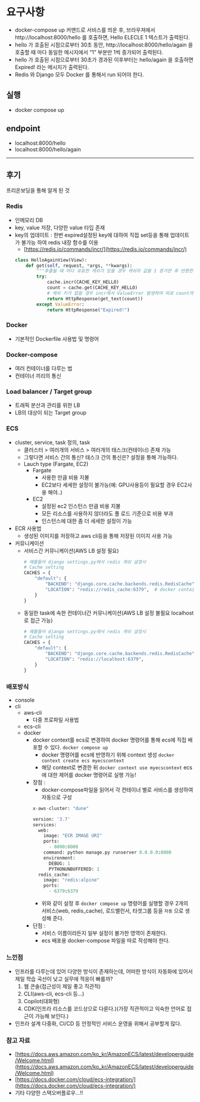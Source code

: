 # 요구사항

- docker-compose up 커맨드로 서비스를 띄운 후, 브라우져에서 http://localhost:8000/hello 를 호출하면, Hello ELECLE 1 텍스트가 출력된다.
- hello 가 호출된 시점으로부터 30초 동안, http://localhost:8000/hello/again 을 호출할 때 마다 동일한 메시지에서 “1” 부분만 1씩 증가되어 출력된다.
- hello 가 호출된 시점으로부터 30초가 경과된 이후부터는 hello/again 을 호출하면 Expired! 라는 메시지가 출력된다.
- Redis 와 Django 모두 Docker 를 통해서 run 되어야 한다.

## 실행

- docker compose up

## endpoint

- localhost:8000/hello
- localhost:8000/hello/again

---

## 후기

프리온보딩을 통해 알게 된 것

### Redis

- 인메모리 DB
- key, value 저장, 다양한 value 타입 존재
- key의 업데이트 : 한번 expired설정된 key에 대하여 직접 set등을 통해 업데이트가 불가능 하여 redis 내장 함수를 이용
  - [https://redis.io/commands/incr/](https://redis.io/commands/incr/)
  ```python
  class HelloAgainView(View):
      def get(self, request, *args, **kwargs):
          """후촐될 때 마다 유효한 캐쉬가 있을 경우 캐쉬의 값을 1 증가한 후 반환한다."""
          try:
              cache.incr(CACHE_KEY_HELLO)
              count = cache.get(CACHE_KEY_HELLO)
              # 캐쉬 키가 없을 경우 incr에서 ValueError 발생하여 따로 count의 유효성을 확인하지 않음
              return HttpResponse(get_text(count))
          except ValueError:
              return HttpResponse("Expired!")
  ```

### Docker

- 기본적인 Dockerfile 사용법 및 명령어

### Docker-compose

- 여러 컨테이너를 다루는 법
- 컨테이너 끼리의 통신

### Load balancer / Target group

- 트래픽 분산과 관리를 위한 LB
- LB의 대상이 되는 Target group

### ECS

- cluster, service, task 정의, task
  - 클러스터 > 여러개의 서비스 > 여러개의 태스크(컨테이너) 존재 가능
  - 그렇다면 서비스 간의 통신? 태스크 간의 통신은? 설정을 통해 가능하다.
  - Lauch type (Fargate, EC2)
    - Fargate
      - 사용한 만큼 비용 지불
      - EC2보다 세세한 설정이 불가능(예: GPU사용등이 필요할 경우 EC2사용 해야..)
    - EC2
      - 설정된 ec2 인스턴스 만큼 비용 지불
      - 모든 리소스를 사용하지 않더라도 풀 로드 기준으로 비용 부과
      - 인스턴스에 대한 좀 더 세세한 설정이 가능
- ECR 사용법
  - 생성된 이미지를 저장하고 aws cli등을 통해 저장된 이미지 사용 가능
- 커뮤니케이션
  - 서비스간 커뮤니케이션(AWS LB 설정 필요)
    ```python
    # 예를들어 django settings.py에서 redis 캐쉬 설정시
    # Cache setting
    CACHES = {
        "default": {
            "BACKEND": "django.core.cache.backends.redis.RedisCache",
            "LOCATION": "redis://redis_cache:6379",  # docker container name
        }
    }

    ```
  - 동일한 task에 속한 컨테이너간 커뮤니케이션(AWS LB 설정 불필요 localhost로 접근 가능)
    ```python
    # 예를들어 django settings.py에서 redis 캐쉬 설정시
    # Cache setting
    CACHES = {
        "default": {
            "BACKEND": "django.core.cache.backends.redis.RedisCache",
            "LOCATION": "redis://localhost:6379",
        }
    }

    ```

### 배포방식

- console
- cli
  - aws-cli
    - 다중 프로파일 사용법
  - ecs-cli
  - docker
    - docker context를 ecs로 변경하여 docker 명령어를 통해 ecs에 직접 배포할 수 있다. `docker compose up`
      - docker 명령어를 ecs에 반영하기 위해 context 생성 `docker context create ecs myecscontext`
      - 해당 context로 변경한 뒤 `docker context use myecscontext` ecs에 대한 제어를 docker 명령어로 실행 가능!
    - 장점 :
      - docker-compose파일을 읽어서 각 컨테이너 별로 서비스를 생성하여 자동으로 구성
      ```python
      x-aws-cluster: "dune"

      version: '3.7'
      services:
        web:
          image: "ECR IMAGE URI"
          ports:
            - 8000:8000
          command: python manage.py runserver 0.0.0.0:8000
          environment:
            DEBUG: 1
            PYTHONUNBUFFERED: 1
        redis_cache:
          image: "redis:alpine"
          ports:
            - 6379:6379
      ```
      - 위와 같이 설정 후 `docker compose up` 명령어를 실행할 경우 2개의 서비스(web, redis_cache), 로드밸런서, 타겟그룹 등을 `자동` 으로 생성해 준다.
    - 단점 :
      - 서비스 이름이라든지 일부 설정이 불가한 영역이 존재한다.
      - ecs 배포용 docker-compose 파일을 따로 작성해야 한다.

### 느낀점

- 인프라를 다루는데 있어 다양한 방식이 존재하는데, 어떠한 방식이 자동화에 있어서 제일 학습 곡선이 낮고 실무에 적응이 빠를까?
  1. 웹 콘솔(접근성이 제일 좋고 직관적)
  2. CLI(aws-cli, ecs-cli 등…)
  3. Copilot(대화형)
  4. CDK(인프라 리소스를 코드상으로 다룬다.)(가장 직관적이고 익숙한 언어로 접근이 가능해 보인다.)
- 인프라 설계 다중화, CI/CD 등 안정적인 서비스 운영을 위해서 공부할게 많다.

### 참고 자료

- [https://docs.aws.amazon.com/ko_kr/AmazonECS/latest/developerguide/Welcome.html](https://docs.aws.amazon.com/ko_kr/AmazonECS/latest/developerguide/Welcome.html)
- [https://docs.docker.com/cloud/ecs-integration/](https://docs.docker.com/cloud/ecs-integration/)
- 기타 다양한 스택오버플로우…!!
